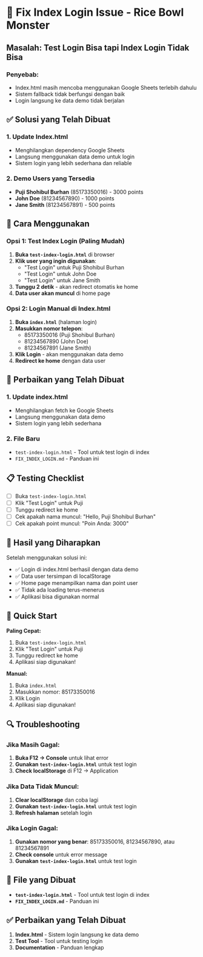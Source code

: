 # 🔐 Fix Index Login Issue - Rice Bowl Monster

## Masalah: Test Login Bisa tapi Index Login Tidak Bisa

### Penyebab:
- Index.html masih mencoba menggunakan Google Sheets terlebih dahulu
- Sistem fallback tidak berfungsi dengan baik
- Login langsung ke data demo tidak berjalan

## ✅ Solusi yang Telah Dibuat

### 1. **Update Index.html**
- Menghilangkan dependency Google Sheets
- Langsung menggunakan data demo untuk login
- Sistem login yang lebih sederhana dan reliable

### 2. **Demo Users yang Tersedia**
- **Puji Shohibul Burhan** (85173350016) - 3000 points
- **John Doe** (81234567890) - 1000 points  
- **Jane Smith** (81234567891) - 500 points

## 🚀 Cara Menggunakan

### Opsi 1: Test Index Login (Paling Mudah)
1. **Buka `test-index-login.html`** di browser
2. **Klik user yang ingin digunakan**:
   - "Test Login" untuk Puji Shohibul Burhan
   - "Test Login" untuk John Doe
   - "Test Login" untuk Jane Smith
3. **Tunggu 2 detik** - akan redirect otomatis ke home
4. **Data user akan muncul** di home page

### Opsi 2: Login Manual di Index.html
1. **Buka `index.html`** (halaman login)
2. **Masukkan nomor telepon**:
   - 85173350016 (Puji Shohibul Burhan)
   - 81234567890 (John Doe)
   - 81234567891 (Jane Smith)
3. **Klik Login** - akan menggunakan data demo
4. **Redirect ke home** dengan data user

## 🔧 Perbaikan yang Telah Dibuat

### 1. **Update index.html**
- Menghilangkan fetch ke Google Sheets
- Langsung menggunakan data demo
- Sistem login yang lebih sederhana

### 2. **File Baru**
- `test-index-login.html` - Tool untuk test login di index
- `FIX_INDEX_LOGIN.md` - Panduan ini

## 📋 Testing Checklist

- [ ] Buka `test-index-login.html`
- [ ] Klik "Test Login" untuk Puji
- [ ] Tunggu redirect ke home
- [ ] Cek apakah nama muncul: "Hello, Puji Shohibul Burhan"
- [ ] Cek apakah point muncul: "Poin Anda: 3000"

## 🎯 Hasil yang Diharapkan

Setelah menggunakan solusi ini:
- ✅ Login di index.html berhasil dengan data demo
- ✅ Data user tersimpan di localStorage
- ✅ Home page menampilkan nama dan point user
- ✅ Tidak ada loading terus-menerus
- ✅ Aplikasi bisa digunakan normal

## 🚀 Quick Start

**Paling Cepat:**
1. Buka `test-index-login.html`
2. Klik "Test Login" untuk Puji
3. Tunggu redirect ke home
4. Aplikasi siap digunakan!

**Manual:**
1. Buka `index.html`
2. Masukkan nomor: 85173350016
3. Klik Login
4. Aplikasi siap digunakan!

## 🔍 Troubleshooting

### Jika Masih Gagal:
1. **Buka F12 → Console** untuk lihat error
2. **Gunakan `test-index-login.html`** untuk test login
3. **Check localStorage** di F12 → Application

### Jika Data Tidak Muncul:
1. **Clear localStorage** dan coba lagi
2. **Gunakan `test-index-login.html`** untuk test login
3. **Refresh halaman** setelah login

### Jika Login Gagal:
1. **Gunakan nomor yang benar**: 85173350016, 81234567890, atau 81234567891
2. **Check console** untuk error message
3. **Gunakan `test-index-login.html`** untuk test login

## 📁 File yang Dibuat

- **`test-index-login.html`** - Tool untuk test login di index
- **`FIX_INDEX_LOGIN.md`** - Panduan ini

## ✅ Perbaikan yang Telah Dibuat

1. **Index.html** - Sistem login langsung ke data demo
2. **Test Tool** - Tool untuk testing login
3. **Documentation** - Panduan lengkap
